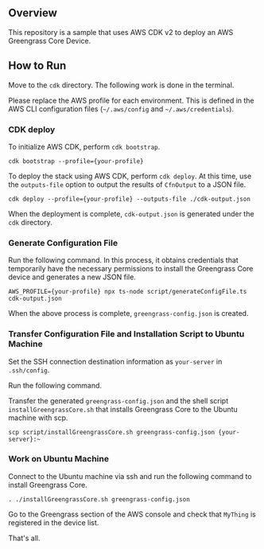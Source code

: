 ## Overview
This repository is a sample that uses AWS CDK v2 to deploy an AWS Greengrass Core Device.

## How to Run
Move to the `cdk` directory.
The following work is done in the terminal.

Please replace the AWS profile for each environment. This is defined in the AWS CLI configuration files (`~/.aws/config` and `~/.aws/credentials`).

### CDK deploy
To initialize AWS CDK, perform `cdk bootstrap`.
```shell
cdk bootstrap --profile={your-profile}
```

To deploy the stack using AWS CDK, perform `cdk deploy`.
At this time, use the `outputs-file` option to output the results of `CfnOutput` to a JSON file.
```shell
cdk deploy --profile={your-profile} --outputs-file ./cdk-output.json
```

When the deployment is complete, `cdk-output.json` is generated under the `cdk` directory.

### Generate Configuration File
Run the following command. In this process, it obtains credentials that temporarily have the necessary permissions to install the Greengrass Core device and generates a new JSON file.
```shell
AWS_PROFILE={your-profile} npx ts-node script/generateConfigFile.ts cdk-output.json
```
When the above process is complete, `greengrass-config.json` is created.

### Transfer Configuration File and Installation Script to Ubuntu Machine
Set the SSH connection destination information as `your-server` in `.ssh/config`.

Run the following command.

Transfer the generated `greengrass-config.json` and the shell script `installGreengrassCore.sh` that installs Greengrass Core to the Ubuntu machine with scp.
```shell
scp script/installGreengrassCore.sh greengrass-config.json {your-server}:~
```

### Work on Ubuntu Machine
Connect to the Ubuntu machine via ssh and run the following command to install Greengrass Core.
```shell
. ./installGreengrassCore.sh greengrass-config.json
```

Go to the Greengrass section of the AWS console and check that `MyThing` is registered in the device list.

That's all.